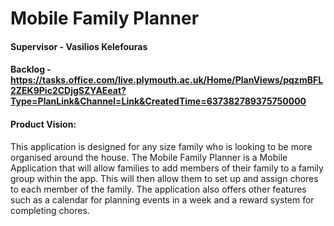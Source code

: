 # Mobile Family Planner
#### Supervisor - **Vasilios Kelefouras**
#### Backlog - https://tasks.office.com/live.plymouth.ac.uk/Home/PlanViews/pqzmBFL2ZEK9Pic2CDjgSZYAEeat?Type=PlanLink&Channel=Link&CreatedTime=637382789375750000 
#### Product Vision:
This application is designed for any size family who is looking to be more organised around the house. The Mobile Family Planner is a Mobile Application that will allow families to add members of their family to a family group within the app. This will then allow them to set up and assign chores to each member of the family. The application also offers other features such as a calendar for planning events in a week and a reward system for completing chores.


